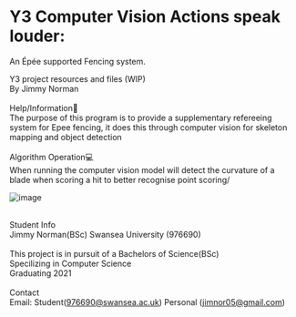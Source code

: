 # Y3 Computer Vision Actions speak louder:
An Épée supported Fencing system.

Y3 project resources and files (WIP)\
By Jimmy Norman\
\
Help/Information📜\
The purpose of this program is to provide a supplementary refereeing system for Epee fencing, it does this through computer vision for skeleton mapping and object detection\
\
Algorithm Operation💻\
When running the computer vision model will detect the curvature of a blade when scoring a hit to better recognise point scoring/

![image](https://user-images.githubusercontent.com/56307119/232326034-fbfd5a2f-17d2-4d47-8796-759c5e33709e.png)

\
Student Info\
Jimmy Norman(BSc) Swansea University (976690)\
\
This project is in pursuit of a Bachelors of Science(BSc)\
Specilizing in Computer Science\
Graduating 2021\
\
Contact\
Email: Student(976690@swansea.ac.uk) Personal (jimnor05@gmail.com)
